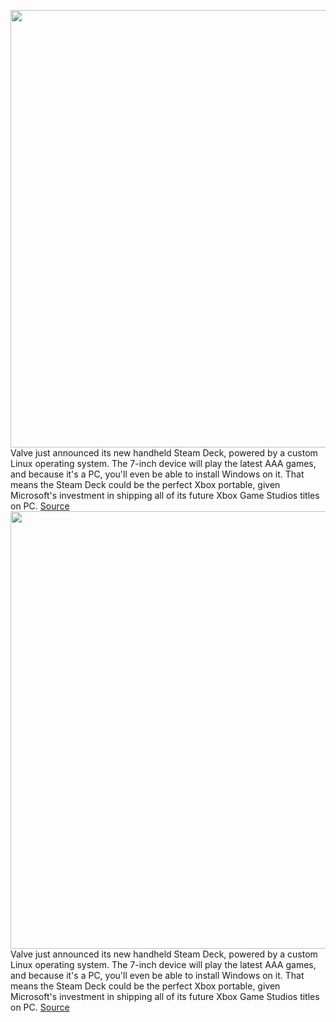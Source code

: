 <img src='https://cdn.vox-cdn.com/thumbor/QCr_-KBDo19UCIB80W4JpAyNLMI=/0x0:4800x2700/1200x800/filters:focal(2016x966:2784x1734)/cdn.vox-cdn.com/uploads/chorus_image/image/69586974/Steam_Deck_case.0.jpg' width='700px' /><br/>
Valve just announced its new handheld Steam Deck, powered by a custom Linux operating system. The 7-inch device will play the latest AAA games, and because it's a PC, you'll even be able to install Windows on it. That means the Steam Deck could be the perfect Xbox portable, given Microsoft's investment in shipping all of its future Xbox Game Studios titles on PC.
<a href='https://www.theverge.com/2021/7/15/22578879/valve-steam-deck-handheld-pc-windows-support'> Source <a/><img src='https://cdn.vox-cdn.com/thumbor/QCr_-KBDo19UCIB80W4JpAyNLMI=/0x0:4800x2700/1200x800/filters:focal(2016x966:2784x1734)/cdn.vox-cdn.com/uploads/chorus_image/image/69586974/Steam_Deck_case.0.jpg' width='700px' /><br/>
Valve just announced its new handheld Steam Deck, powered by a custom Linux operating system. The 7-inch device will play the latest AAA games, and because it's a PC, you'll even be able to install Windows on it. That means the Steam Deck could be the perfect Xbox portable, given Microsoft's investment in shipping all of its future Xbox Game Studios titles on PC.
<a href='https://www.theverge.com/2021/7/15/22578879/valve-steam-deck-handheld-pc-windows-support'> Source <a/>